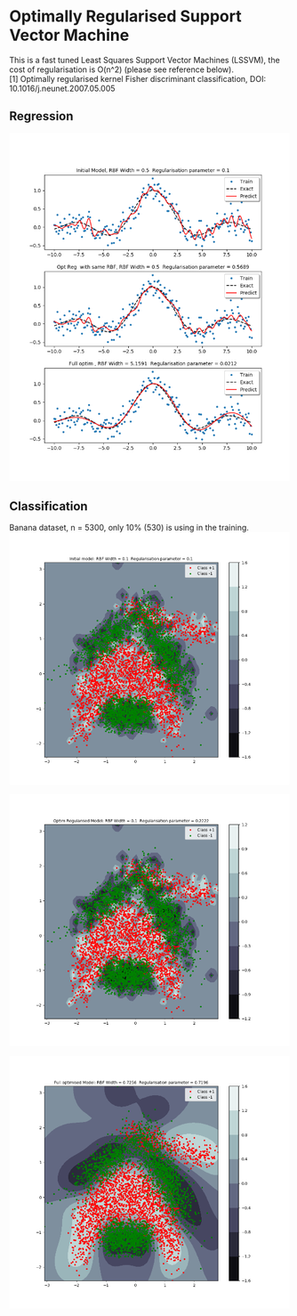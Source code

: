 # Optimally Regularised Support Vector Machine
This is a fast tuned  Least Squares Support Vector Machines (LSSVM), the cost of regularisation is O(n^2)   (please see reference below).\
[1] Optimally regularised kernel Fisher discriminant classification, DOI: 10.1016/j.neunet.2007.05.005

## Regression 
![Screenshot](orlssvm.png)


## Classification 
Banana dataset, n = 5300, only 10% (530) is using in the training.
![Screenshot](initMod.png)

![Screenshot](optimReg.png)

![Screenshot](fullyoptm.png)